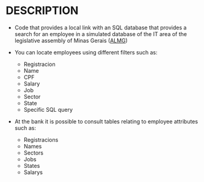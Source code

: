# DESCRIPTION
- Code that provides a local link with an SQL database that provides a search for an employee in a simulated database of the IT area of ​​the legislative assembly of Minas Gerais (<a href= "https://www.almg.gov.br/" target="_blank">ALMG</a>)
- You can locate employees using different filters such as:

  - Registracion 
  - Name
  - CPF
  - Salary
  - Job
  - Sector
  - State
  - Specific SQL query

- At the bank it is possible to consult tables relating to employee attributes such as:
  - Registracions
  - Names
  - Sectors
  - Jobs
  - States
  - Salarys
